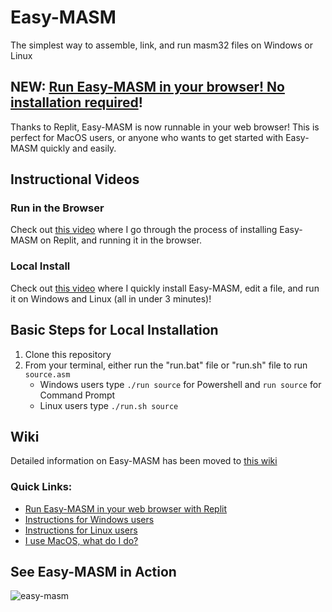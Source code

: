 # Easy-MASM
The simplest way to assemble, link, and run masm32 files on Windows or Linux

## NEW: [Run Easy-MASM in your browser! No installation required](https://github.com/jere-mie/easy-masm/wiki/Replit)!

Thanks to Replit, Easy-MASM is now runnable in your web browser! This is perfect for MacOS users, or anyone who wants to get started with Easy-MASM quickly and easily.

## Instructional Videos

### Run in the Browser
Check out [this video](https://www.youtube.com/watch?v=x0lxJ2Yd9QM) where I go through the process of installing Easy-MASM on Replit, and running it in the browser.

### Local Install
Check out [this video](https://youtu.be/-pYwO4sTpxI) where I quickly install Easy-MASM, edit a file, and run it on Windows and Linux (all in under 3 minutes)!

## Basic Steps for Local Installation

1. Clone this repository
2. From your terminal, either run the "run.bat" file or "run.sh" file to run `source.asm`
    * Windows users type `./run source` for Powershell and `run source` for Command Prompt
    * Linux users type `./run.sh source`

## Wiki

Detailed information on Easy-MASM has been moved to [this wiki](https://github.com/jere-mie/easy-masm/wiki)

### Quick Links:

- [Run Easy-MASM in your web browser with Replit](https://github.com/jere-mie/easy-masm/wiki/Replit)
- [Instructions for Windows users](https://github.com/jere-mie/easy-masm/wiki/Windows)
- [Instructions for Linux users](https://github.com/jere-mie/easy-masm/wiki/Linux)
- [I use MacOS, what do I do?](https://github.com/jere-mie/easy-masm/wiki/MacOS)

## See Easy-MASM in Action

![easy-masm](https://user-images.githubusercontent.com/47261508/150897022-f96b097d-8246-435c-8caf-37eb6949b10f.gif)
